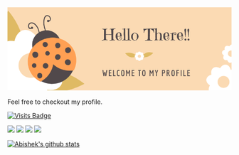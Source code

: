 <img src="assets/paradise.png">

Feel free to checkout my profile.
<!--
**kumarabd/kumarabd** is a ✨ _special_ ✨ repository because its `README.md` (this file) appears on your GitHub profile.

Here are some ideas to get you started:

- 🔭 I’m currently working on ...
- 🌱 I’m currently learning ...
- 👯 I’m looking to collaborate on ...
- 🤔 I’m looking for help with ...
- 💬 Ask me about ...
- 📫 How to reach me: ...
- 😄 Pronouns: ...
- ⚡ Fun fact: ...
-->

[![Visits Badge](https://badges.pufler.dev/visits/puf17640/git-badges)](https://badges.pufler.dev)

<img src="https://img.shields.io/badge/facebook-%231877F2.svg?&style=for-the-badge&logo=facebook&logoColor=white" /> 
<img src="https://img.shields.io/badge/instagram-%23E4405F.svg?&style=for-the-badge&logo=instagram&logoColor=white" />
<img src="https://img.shields.io/badge/twitter-%231DA1F2.svg?&style=for-the-badge&logo=twitter&logoColor=white" />
<img src="https://img.shields.io/badge/linkedin-%230077B5.svg?&style=for-the-badge&logo=linkedin&logoColor=white" />

[![Abishek's github stats](https://github-readme-stats.vercel.app/api?username=kumarabd)](https://github.com/kumarabd/github-readme-stats&count_private=true&show_icons=true&theme=gruvbox)